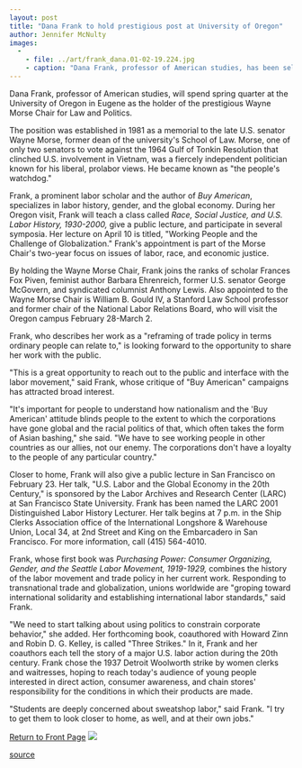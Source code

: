 ```yaml
---
layout: post
title: "Dana Frank to hold prestigious post at University of Oregon"
author: Jennifer McNulty
images:
  -
    - file: ../art/frank_dana.01-02-19.224.jpg
    - caption: "Dana Frank, professor of American studies, has been selected to hold the Wayne Morse Chair for Law and Politics, named for the late U.S. senator from Oregon. Photo: Jennifer McNulty"
---
```


Dana Frank, professor of American studies, will spend spring quarter at the University of Oregon in Eugene as the holder of the prestigious Wayne Morse Chair for Law and Politics.

The position was established in 1981 as a memorial to the late U.S. senator Wayne Morse, former dean of the university's School of Law. Morse, one of only two senators to vote against the 1964 Gulf of Tonkin Resolution that clinched U.S. involvement in Vietnam, was a fiercely independent politician known for his liberal, prolabor views. He became known as "the people's watchdog."

Frank, a prominent labor scholar and the author of _Buy American_, specializes in labor history, gender, and the global economy. During her Oregon visit, Frank will teach a class called _Race, Social Justice, and U.S. Labor History, 1930-2000,_ give a public lecture, and participate in several symposia. Her lecture on April 10 is titled, "Working People and the Challenge of Globalization." Frank's appointment is part of the Morse Chair's two-year focus on issues of labor, race, and economic justice.

By holding the Wayne Morse Chair, Frank joins the ranks of scholar Frances Fox Piven, feminist author Barbara Ehrenreich, former U.S. senator George McGovern, and syndicated columnist Anthony Lewis. Also appointed to the Wayne Morse Chair is William B. Gould IV, a Stanford Law School professor and former chair of the National Labor Relations Board, who will visit the Oregon campus February 28-March 2.

Frank, who describes her work as a "reframing of trade policy in terms ordinary people can relate to," is looking forward to the opportunity to share her work with the public.

"This is a great opportunity to reach out to the public and interface with the labor movement," said Frank, whose critique of "Buy American" campaigns has attracted broad interest.

"It's important for people to understand how nationalism and the 'Buy American' attitude blinds people to the extent to which the corporations have gone global and the racial politics of that, which often takes the form of Asian bashing," she said. "We have to see working people in other countries as our allies, not our enemy. The corporations don't have a loyalty to the people of any particular country."

Closer to home, Frank will also give a public lecture in San Francisco on February 23\. Her talk, "U.S. Labor and the Global Economy in the 20th Century," is sponsored by the Labor Archives and Research Center (LARC) at San Francisco State University. Frank has been named the LARC 2001 Distinguished Labor History Lecturer. Her talk begins at 7 p.m. in the Ship Clerks Association office of the International Longshore & Warehouse Union, Local 34, at 2nd Street and King on the Embarcadero in San Francisco. For more information, call (415) 564-4010.

Frank, whose first book was _Purchasing Power: Consumer Organizing, Gender, and the Seattle Labor Movement, 1919-1929,_ combines the history of the labor movement and trade policy in her current work. Responding to transnational trade and globalization, unions worldwide are "groping toward international solidarity and establishing international labor standards," said Frank.

"We need to start talking about using politics to constrain corporate behavior," she added. Her forthcoming book, coauthored with Howard Zinn and Robin D. G. Kelley, is called "Three Strikes." In it, Frank and her coauthors each tell the story of a major U.S. labor action during the 20th century. Frank chose the 1937 Detroit Woolworth strike by women clerks and waitresses, hoping to reach today's audience of young people interested in direct action, consumer awareness, and chain stores' responsibility for the conditions in which their products are made.

"Students are deeply concerned about sweatshop labor," said Frank. "I try to get them to look closer to home, as well, and at their own jobs."

  
[Return to Front Page][1] ![ ][2]

[1]: ../../index.html
[2]: ../../images/trans.gif

[source](http://www1.ucsc.edu/currents/00-01/02-19/frank.html "Permalink to frank")
